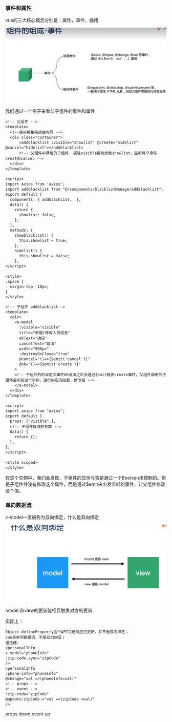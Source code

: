 ### 事件和属性
vue的三大核心概念分别是：属性，事件，插槽

![event](img/2019-06-10-11.png)

我们通过一个例子来看父子组件的事件和属性
```vue
<!-- 父组件 -->
<template>
  <!--使用栅格系统做布局 -->
  <div class="container">
      <addblacklist :visible="showlist" @create="hidelist" @cancel="hidelist"></addblacklist>
      <!-- 父组件中调用的子组件  属性visible接收参数showlist，监听两个事件creat和cancel -->
  </div>
</template>

<script>
import Axios from 'axios';
import addblacklist from "@/components/blacklistManage/addBlacklist";
export default {
  components: { addblacklist,  },
  data() {
    return {
      showlist: false,
    };
  },
  methods: {
    showblacklist() {
      this.showlist = true;
    },
    hidelist() {
      this.showlist = false;
    },
</script>

<style>
.space {
  margin-top: 10px;
}
</style>
```
```vue
<!-- 子组件 addblacklist-->
<template>
  <div>
    <a-modal
      :visible="visible"
      title="新增/修改人员信息"
      okText="确定"
      cancelText="取消"
      width="900px"
      :destroyOnClose="true"
      @cancel="()=>{$emit('cancel')}"
      @ok="()=>{$emit('create')}"
    >
    <!-- 子组件的的自定义事件OK点击之后会通过$emit触发create事件，父组件调用的子组件监听到这个事件，运行绑定的函数，修改值 -->
    </a-modal>
  </div>
</template>

<script>
import axios from "axios";
export default {
  props: ["visible",],
  <!-- 子组件接收的参数 -->
  data() {
    return {};
  },
};
</script>

<style scoped>
</style>

```
在这个实例中，我们会发现，子组件的显示与否是通过一个Boolean来控制的。但是子组件并没有修改这个属性，而是通过$emit来出发监听的事件，让父组件修改这个值。

### 单向数据流
v-model一直被称为双向绑定，什么是双向绑定

![event](img/2019-06-10-12.png)

model 和view的更新能相互触发对方的更新

实际上：


```
Object.defineProperty这个API只是响应式更新，并不是双向绑定；
vue是单项数据流，不是双向绑定；
语法糖：
<personalInfo
v-model="phoneInfo"
:zip-code.sync="zipCode"
/>
<personalInfo
:phone-info="phoneInfo"
@change="val =>(phoneInfo=val)"
<!-- props -->
<!-- event -->
:zip-code="zipCode"
@update:zipCode-="val =>(zipCode =val)"
/>
```

props down,event up

